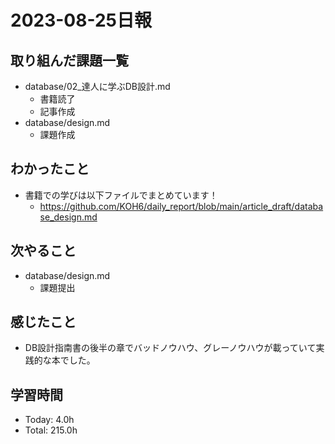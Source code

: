 # 2023-08-25日報

## 取り組んだ課題一覧
* database/02_達人に学ぶDB設計.md
  * 書籍読了
  * 記事作成
* database/design.md
  * 課題作成

## わかったこと
* 書籍での学びは以下ファイルでまとめています！
  * https://github.com/KOH6/daily_report/blob/main/article_draft/database_design.md

## 次やること
* database/design.md
  * 課題提出

## 感じたこと
* DB設計指南書の後半の章でバッドノウハウ、グレーノウハウが載っていて実践的な本でした。

## 学習時間
* Today: 4.0h
* Total: 215.0h